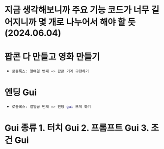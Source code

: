 # 지금 생각해보니까 주요 기능 코드가 너무 길어지니까  몇 개로 나누어서 해야 할 듯(2024.06.04)

# 팝콘 다 만들고 영화 만들기
  * ```lua
    로블록스: 열여덟 번째 => 팝콘 기계 구현하기
    ```

# 엔딩 Gui 
 * ```lua
   로블록스: 열일곱 번째 => 엔딩 gui 뜨게 하기
   ```

# Gui 종류 1. 터치 Gui 2. 프롬프트 Gui 3. 조건 Gui
